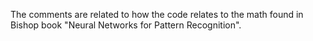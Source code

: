 The comments are related to how the code relates to the math found in Bishop book "Neural Networks for Pattern Recognition".



